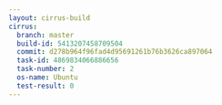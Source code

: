 ```yaml
---
layout: cirrus-build
cirrus:
  branch: master
  build-id: 5413207458709504
  commit: d278b964f96fad4d95691261b76b3626ca897064
  task-id: 4869834066886656
  task-number: 2
  os-name: Ubuntu
  test-result: 0
---
```

